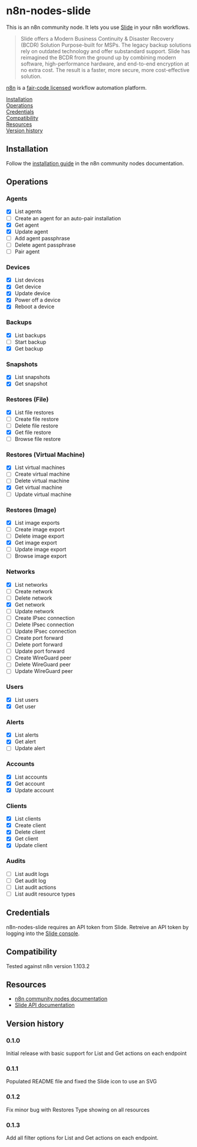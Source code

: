 # n8n-nodes-slide

This is an n8n community node. It lets you use [Slide](https://slide.tech) in your n8n workflows.

> Slide offers a Modern Business Continuity & Disaster Recovery (BCDR) Solution Purpose-built for MSPs. The legacy backup solutions rely on outdated technology and offer substandard support. Slide has reimagined the BCDR from the ground up by combining modern software, high-performance hardware, and end-to-end encryption at no extra cost. The result is a faster, more secure, more cost-effective solution.

[n8n](https://n8n.io/) is a [fair-code licensed](https://docs.n8n.io/reference/license/) workflow automation platform.

[Installation](#installation)  
[Operations](#operations)  
[Credentials](#credentials)  <!-- delete if no auth needed -->  
[Compatibility](#compatibility)  
[Resources](#resources)  
[Version history](#version-history)  <!-- delete if not using this section -->  

## Installation

Follow the [installation guide](https://docs.n8n.io/integrations/community-nodes/installation/) in the n8n community nodes documentation.

## Operations

### Agents
* [x] List agents
* [ ] Create an agent for an auto-pair installation
* [x] Get agent
* [x] Update agent
* [ ] Add agent passphrase
* [ ] Delete agent passphrase
* [ ] Pair agent
### Devices
* [x] List devices
* [x] Get device
* [x] Update device
* [x] Power off a device
* [x] Reboot a device
### Backups
* [x] List backups
* [ ] Start backup
* [x] Get backup
### Snapshots
* [x] List snapshots
* [x] Get snapshot
### Restores (File)
* [x] List file restores
* [ ] Create file restore
* [ ] Delete file restore
* [x] Get file restore
* [ ] Browse file restore
### Restores (Virtual Machine)
* [x] List virtual machines
* [ ] Create virtual machine
* [ ] Delete virtual machine
* [x] Get virtual machine
* [ ] Update virtual machine
### Restores (Image)
* [x] List image exports
* [ ] Create image export
* [ ] Delete image export
* [x] Get image export
* [ ] Update image export
* [ ] Browse image export
### Networks
* [x] List networks
* [ ] Create network
* [ ] Delete network
* [x] Get network
* [ ] Update network
* [ ] Create IPsec connection
* [ ] Delete IPsec connection
* [ ] Update IPsec connection
* [ ] Create port forward
* [ ] Delete port forward
* [ ] Update port forward
* [ ] Create WireGuard peer
* [ ] Delete WireGuard peer
* [ ] Update WireGuard peer
### Users
* [x] List users
* [x] Get user
### Alerts
* [x] List alerts
* [x] Get alert
* [ ] Update alert
### Accounts
* [x] List accounts
* [x] Get account
* [x] Update account
### Clients
* [x] List clients
* [x] Create client
* [x] Delete client
* [x] Get client
* [x] Update client
### Audits
* [ ] List audit logs
* [ ] Get audit log
* [ ] List audit actions
* [ ] List audit resource types

## Credentials

n8n-nodes-slide requires an API token from Slide. Retreive an API token by logging into the [Slide console](https://console.slide.tech).

## Compatibility

Tested against n8n version 1.103.2

## Resources

* [n8n community nodes documentation](https://docs.n8n.io/integrations/#community-nodes)
* [Slide API documentation](https://docs.slide.tech/api/)

## Version history

### 0.1.0
Initial release with basic support for List and Get actions on each endpoint

### 0.1.1
Populated README file and fixed the Slide icon to use an SVG

### 0.1.2
Fix minor bug with Restores Type showing on all resources

### 0.1.3
Add all filter options for List and Get actions on each endpoint.
